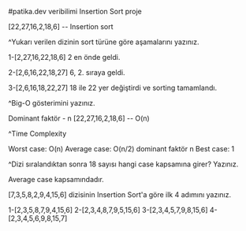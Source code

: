 #patika.dev veribilimi Insertion Sort proje

[22,27,16,2,18,6] -- Insertion sort

^Yukarı verilen dizinin sort türüne göre aşamalarını yazınız.

1-[2,27,16,22,18,6]
2 en önde geldi.

2-[2,6,16,22,18,27]
6, 2. sıraya geldi.

3-[2,6,16,18,22,27]
18 ile 22 yer değiştirdi ve sorting tamamlandı.

^Big-O gösterimini yazınız.

Dominant faktör - n
[22,27,16,2,18,6] -- O(n)

^Time Complexity

Worst case: O(n)
Average case: O(n/2) dominant faktör n
Best case: 1

^Dizi sıralandıktan sonra 18 sayısı hangi case kapsamına girer? Yazınız.

Average case kapsamındadır.

[7,3,5,8,2,9,4,15,6] dizisinin Insertion Sort'a göre ilk 4 adımını yazınız.

1-[2,3,5,8,7,9,4,15,6]
2-[2,3,4,8,7,9,5,15,6]
3-[2,3,4,5,7,9,8,15,6]
4-[2,3,4,5,6,9,8,15,7]